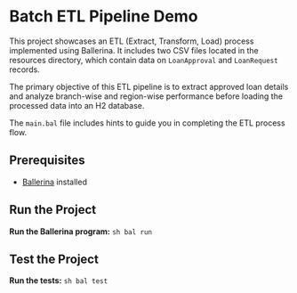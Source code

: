 # Batch ETL Pipeline Demo

This project showcases an ETL (Extract, Transform, Load) process implemented using Ballerina.
It includes two CSV files located in the resources directory, which contain data on `LoanApproval` and `LoanRequest` records.

The primary objective of this ETL pipeline is to extract approved loan details and analyze branch-wise and region-wise performance before loading the processed data into an H2 database.

The `main.bal` file includes hints to guide you in completing the ETL process flow. 

## Prerequisites

- [Ballerina](https://ballerina.io/downloads/) installed

## Run the Project

**Run the Ballerina program:**
    ```sh
    bal run
    ```

## Test the Project

**Run the tests:**
    ```sh
    bal test
    ```
